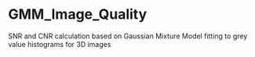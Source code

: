# GMM_Image_Quality
 SNR and CNR calculation based on Gaussian Mixture Model fitting to grey value histograms for 3D images
